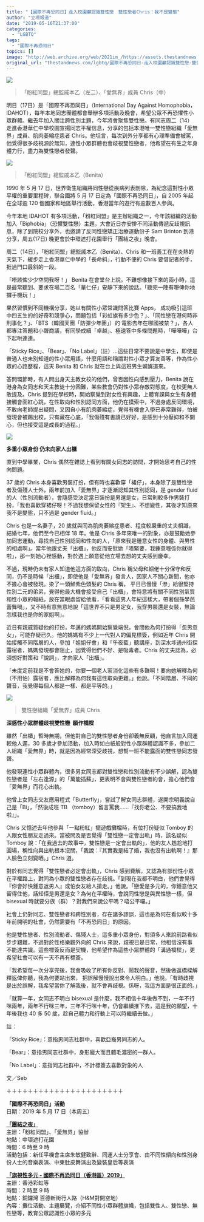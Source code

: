 ```yaml
---
title: "【國際不再恐同日】走入校園籲認識雙性戀　雙性戀者Chris：我不是變態"
author: "立場報道"
date: "2019-05-16T21:37:00"
categories:
  - "LGBTQ"
tags:
  - "國際不再恐同日"
topics: []
image: "http://web.archive.org/web/2021im_/https://assets.thestandnews.com/media/photos/60854646_10161585385575265_5998328721180721152_o_9Nm4H_LDP7usi.png"
original_url: "thestandnews.com/lgbtq/國際不再恐同日-走入校園籲認識雙性戀-雙性戀者chris-我不是變態"
---
```

![](http://web.archive.org/web/2021im_/https://assets.thestandnews.com/media/photos/60854646_10161585385575265_5998328721180721152_o_9Nm4H_LDP7usi.png)
> 「粉紅同盟」總監戚本乙（左二）、「愛無界」成員 Chris（中）

明日（17日）是「國際不再恐同日」（International Day Against Homophobia，IDAHOT），每年本地同志團體都會舉辦多項活動及晚會，希望公眾不再恐懼性小眾群體。繼去年加入關注跨性別主題，今年將會聚焦雙性戀。有同志周二（14）走進香港華仁中學校園宣揚同志平權信息，分享的包括本港唯一雙性戀組織「愛無界」成員、肌肉萎縮症患者 Chris。他坦言，每次到外分享都有心理準備會被罵，他覺得很多歧視源於無知，連性小眾群體也會歧視雙性戀者，他希望在有生之年身體力行，盡力為雙性戀者發聲。

![](http://web.archive.org/web/2021im_/https://assets.thestandnews.com/media/photos/60269689_10161585392770265_2894379912473346048_o_sFDRI_n1UDE_4lAQ8B8.png)
> 「粉紅同盟」總監戚本乙（Benita）

1990 年 5 月 17 日，世界衛生組織將同性戀從疾病列表刪除，為紀念這對性小眾平權的重要里程碑，聯合國將 5 月 17 日定為「國際不再恐同日」，自 2005 年起在全球逾 120 個國家和地區舉行活動，香港當年的遊行有逾數百人參與。

今年本地 IDAHOT 有多項活動，「粉紅同盟」是主辦組織之一，今年該組織的活動加入「Biphobia」（恐懼雙性戀）主題，大會近日亦安排不同活動傳遞反歧視訊息，除了到院校分享外，也邀請了反同性戀矯正治療運動份子 Sam Brinton 到港分享，周五(17日) 晚更會於中環遮打花園舉行「團結之夜」晚會。

周二（14日），「粉紅同盟」總監戚本乙（Benita）、Chris 和一班義工在在炎熱的天氣下，緩步走上香港華仁中學的「長命斜」，行動不便的 Chris 要借記者的手，捱過門口最斜的一段。

「唔該俾少少空間我呀！」 Benita 在會堂台上說。不難想像接下來的兩小時，這是最常聽到、要求在場二百名「華仁仔」安靜下來的說話。「聽完一陣有嘢俾你地攞手機玩！」

果然習慣到不同機構分享，她以有關性小眾常識問答比賽 Apps， 成功吸引這班中四五生的的好奇和競爭心，問題包括「彩虹旗有多少色？」、「同性戀在港何時非刑事化？」、「BTS（韓國天團「防彈少年團」）的 電影去年在哪國被禁？」，各人都專注答題和小聲商議，有同學成續「卓越」、極速答中多條問題時，「嘩嘩嘩」台下起哄連連。

「Sticky Rice」、「Bear」、「No Label」（註）…這些日常不要說是中學生，即使是普通人也未別知道的性小眾用語，什麼用語和稱謂對性小眾才算友善等，作為性小眾的心路歷程，這天 Benita 和 Chris 就在台上與這班男生娓娓道來。

答問環節時，有人問出身天主教女校的他們，曾否因性向感到壓力，Benita 說在港身為女同志和天主教徒十分困難，某些教會仍對性小眾存敵對態度，在校更無人敢提及。Chris 提到在學校時，開始察覺到對女性有興趣，上體育課與女生有身體接觸會面紅心跳，在性取向和性別認同方面，他仍在摸索中，不過身處反同環境，不敢向老師提出疑問，又因自小有肌肉萎縮症，覺得有機會入學已非常難得，怕被發現會被踢出校，只有藏在心底，「我傷殘有書讀已好好，是感到十分壓抑和不開心，但也接受這是成長的過程。」

![](http://web.archive.org/web/2021im_/https://assets.thestandnews.com/media/photos/DSC01600_vO74o_ymzpl_KJWLAdw.png)

**多重小眾身份 仍未向家人出櫃**  

直到中學畢業，Chris 偶然在雜誌上看到有關女同志的訪問，才開始思考自己的性向問題。

37 歲的 Chris 本身喜歡男裝打扮，但有時也喜歡穿「裙仔」，本身除了是雙性戀者及傷殘人士外，兩年前加入「愛無界」才逐漸認知其性別認同，是 gender fluid 的人（性別流動者），會隨感受決定當日裝扮是男還是女，日常則較多作男裝打扮，「我也喜歡穿裙仔呀！不過我想保留女性的『架生』、不想變性，其後才知原來我不是變態，只不過是 gender fluid。」

Chris 也是一名妻子，20 歲就與同為肌肉萎縮症患者、程度較嚴重的丈夫相識，結婚七年，他們至今已相伴 18 年。他是 Chris 多年來唯一的對象，亦是鼓勵她參加同志運動，尋找自己性別認同和性向的人，「原來我是鍾意女性的身體、與男性的相處啊」。當年他跟丈夫「出櫃」，他反而安慰她「唔緊要，我鍾意嘅係你就得啦」，那一刻她心裡感動，對於遇上願意從他立場去想的丈夫感到慶幸。

不過，現時仍未有家人知道他這方面的取向，Chris 稱父母和細佬十分保守和反同，仍不是時候「出櫃」，即使他是「愛無界」發言人，因家人不關心新聞，他亦不擔心會被發現。染了一頭鮮紫色頭髮的 Chris 稱， 平日已慢慢「滲」給很堅持性別二元的弟弟，覺得他最大機會接受自己「出櫃」，會特意將有關不同性別氣質和性小眾的報紙，放在當眼處留給他看，「看看這男人年紀這樣大，帶著個孫學芭蕾舞喎」，又不時有意無意地說「這世界不只是男定女，我穿男裝還是女裝，無論怎樣我也是你的家姐啊」。

近日有親戚質疑他的打扮，年邁的媽媽開始察覺端倪，會問他為何打扮得「忽男忽女」，可能存疑已久。他的媽媽有不少上一代對人的偏見標簽，例如近年 Chris 開始接觸不同階層的人，參加「姐姐仔會」和「午夜藍」聽講座，到深水埗通州街探露宿者，媽媽發現都會阻止，因覺得他們不好、是吸毒者。Chris 的丈夫認為，必須想好對策和「說詞」，才向家人「出櫃」。

「未度定前我是不會答她的，你要一個老人家消化這些有多難啊！要向她解釋為何（不用怕）露宿者，應比解釋為何我有這性取向更難。」他說。「不同階層、不同的聲音，我覺得每個人都是一樣、都是平等的。」

![](http://web.archive.org/web/2021im_/https://assets.thestandnews.com/media/photos/60632291_10161585387655265_1235501553771610112_o_fqL1g_Y4rgv_fDpuSar.png)
> 雙性戀組織「愛無界」成員 Chris

**深感性小眾群體歧視雙性戀  願作橋樑**

雖然「出櫃」暫時無期，但他對自己的雙性戀者身份卻義無反顧，他自言加入同運較他人遲，30 多歲才參加活動，加入時如白紙般對性小眾群體認識不多，參加二人組織「愛無界」時，就是因為經常深受歧視，想幫一班不能露面的雙性戀同志發聲。

他發現連性小眾群體內，很多男女同志都對雙性戀和性別流動有不少誤解，認為雙性戀者是「左右逢源」的「萬能插蘇」，更表明不會與雙性戀者約會，擔心他們會「愛無界」而花心出軌。

他曾上女同志交友應用程式「Butterfly」，嘗試了解女同志群體，遂開宗明義說自己是「Bi」，「然後成班 TB （tomboy）留言罵我……『找你老公、不要搞我地啦』」。

Chris 又憶述去年他參與「一點粉紅」擺遊戲攤檔時，有位打份疑似 Tomboy 的人跟女性朋友走過來。當被問及是否覺得「雙性戀一定會出軌」時，該名疑似 Tomboy 說：「在我過去的故事中，雙性戀是一定會出軌的」，他的友人尷尬地打圓場，稱性向與出軌根本沒關，「我說：『其實我是結了婚，我也沒有出軌啊！』那人臉色立刻變晒。」Chris 道。

對於有同志覺得「雙性戀者必定會出軌」，Chris 感到費解，又認為有部份性小眾在平權路上，對同為小眾的雙性戀者存在歧視。「到現在我都不明白，他們會覺得『你會好快鍾意返男人』或怕女友給人搶走。」他說。「戀愛是多元的，你鍾意他又留得住他，話知佢是男還是女？為何在平權時，會說同性戀是與異性戀一樣，但 bisexual 時就要分族（群）？對我們來說公平嗎？唔公平囉。」

社會上仍對同志、雙性戀者和跨性別者，存在諸多謬誤，這也是為何在看似較十多年前開明的社會，仍然需要有「不再恐同日」的原因。

他是雙性戀者、性別流動者、傷殘人士，這多重小眾身份，對須多人來說前路看似步步艱難，不過對於性格樂觀外向的 Chris 來說，歧視已是日常，他相信沒有事不能達共識。這些標簽反而是契機，他希望作為這些小眾群體的「溝通橋樑」，更希望社會可以有一天不再有標簽。

「我希望每一次分享完後，我會吸收了所有你反對、鬧我的聲音，然後做返橋樑解釋返俾你聽，我為何要站出來， 把誤解慢慢說出來令人明白。」他說。「有時歧視是出於誤解，我希望當你了解我後，就不會再歧視。係呀，我這方面是很正面的。」

「就算一年，女同志不明白 bisexual 是什麼，我不相信十年後做不到，一年不行咪兩年，兩年不行咪三年，三年不行咪十年，仍會繼續推下去，這是我的願望，十年後我也 40 多 50 歲，趁自己體力和行動上可以時繼續去做。」

註：

「Sticky Rice」：意指男同志社群中，喜歡亞裔男同志的人。

「Bear」：意指男同志社群中，身形龐大而且體毛濃密的一群人。

「No Label」：意指同志社群中，不計標簽去喜歡對象的人

文／Seb

＋＋＋＋＋＋＋＋＋＋＋＋＋＋＋＋＋＋＋＋＋＋

**「國際不再恐同日」活動**  
日期：2019 年 5 月 17 日（本周五）

[**「團結之夜」**](http://web.archive.org/web/20211229132831/https://www.facebook.com/events/1116296695223688/)  
主辦：「粉紅同盟」、「愛無界」協辦  
地點：中環遮打花園  
時間：6 時至 9 時  
活動包括：新任平機會主席朱敏健致辭、同運人士分享會、由不同性傾向和性別身份人士的音樂表演、中東肚皮舞演出及變裝皇后等表演

**[「旗視性多元 - 國際不再恐同日（香港區）2019」](http://web.archive.org/web/20211229132831/https://www.facebook.com/hk.idaho.plus/photos/gm.623844421462753/856625998011197/?type=3&theater)**  
主辦：香港彩虹等  
時間：2 時至 9 時  
地點：銅鑼灣 百德新街行人路（H&M對開空地）  
內容：攤位活動、主題展覽，介紹不同性小眾群體旗幟，包括雙性人、雙性戀、無性戀等，教育公眾認識性小眾的多元